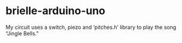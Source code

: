 # brielle-arduino-uno
My circuit uses a switch, piezo and ‘pitches.h’ library to play the song “Jingle Bells."
